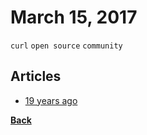 # March 15, 2017

`curl` `open source` `community`

## Articles

- [19 years ago](https://daniel.haxx.se/blog/2017/03/20/19-years-ago/)


[__Back__](../README.md#mar)
